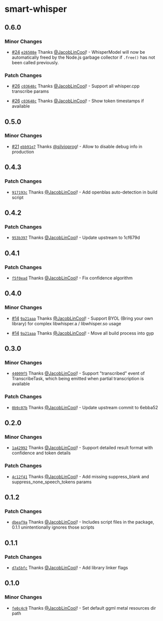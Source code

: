 # smart-whisper

## 0.6.0

### Minor Changes

- [#24](https://github.com/JacobLinCool/smart-whisper/pull/24) [`e26508e`](https://github.com/JacobLinCool/smart-whisper/commit/e26508e69ef625ea79efd18feab52bddbe11a60f) Thanks [@JacobLinCool](https://github.com/JacobLinCool)! - WhisperModel will now be automatically freed by the Node.js garbage collector if `.free()` has not been called previously.

### Patch Changes

- [#26](https://github.com/JacobLinCool/smart-whisper/pull/26) [`c03648c`](https://github.com/JacobLinCool/smart-whisper/commit/c03648c1ad853815bded3c5bf6d7d4821109df53) Thanks [@JacobLinCool](https://github.com/JacobLinCool)! - Support all whisper.cpp transcribe params

- [#26](https://github.com/JacobLinCool/smart-whisper/pull/26) [`c03648c`](https://github.com/JacobLinCool/smart-whisper/commit/c03648c1ad853815bded3c5bf6d7d4821109df53) Thanks [@JacobLinCool](https://github.com/JacobLinCool)! - Show token timestamps if available

## 0.5.0

### Minor Changes

- [#21](https://github.com/JacobLinCool/smart-whisper/pull/21) [`ebb91e7`](https://github.com/JacobLinCool/smart-whisper/commit/ebb91e76eaed44ed6bc1b9e57d222ad12c9da282) Thanks [@silvioprog](https://github.com/silvioprog)! - Allow to disable debug info in production

## 0.4.3

### Patch Changes

- [`917193c`](https://github.com/JacobLinCool/smart-whisper/commit/917193c2e8d823b5cd98280a8aa760f567cf76cc) Thanks [@JacobLinCool](https://github.com/JacobLinCool)! - Add openblas auto-detection in build script

## 0.4.2

### Patch Changes

- [`953b397`](https://github.com/JacobLinCool/smart-whisper/commit/953b3979a5fd413244c6afd6f912d0686008618f) Thanks [@JacobLinCool](https://github.com/JacobLinCool)! - Update upstream to 1cf679d

## 0.4.1

### Patch Changes

- [`f5f0ead`](https://github.com/JacobLinCool/smart-whisper/commit/f5f0ead97dff0bd8603138938c1dafafba6d8591) Thanks [@JacobLinCool](https://github.com/JacobLinCool)! - Fix confidence algorithm

## 0.4.0

### Minor Changes

- [#14](https://github.com/JacobLinCool/smart-whisper/pull/14) [`9a21aaa`](https://github.com/JacobLinCool/smart-whisper/commit/9a21aaaed73be86a558c6ffa3f9ac15bbc08c26a) Thanks [@JacobLinCool](https://github.com/JacobLinCool)! - Support BYOL (Bring your own library) for complex libwhisper.a / libwhisper.so usage

- [#14](https://github.com/JacobLinCool/smart-whisper/pull/14) [`9a21aaa`](https://github.com/JacobLinCool/smart-whisper/commit/9a21aaaed73be86a558c6ffa3f9ac15bbc08c26a) Thanks [@JacobLinCool](https://github.com/JacobLinCool)! - Move all build process into gyp

## 0.3.0

### Minor Changes

- [`44009f5`](https://github.com/JacobLinCool/smart-whisper/commit/44009f509ea2fed5cacbf8585c16c0fad49e9f82) Thanks [@JacobLinCool](https://github.com/JacobLinCool)! - Support "transcribed" event of TranscribeTask, which being emitted when partial transcription is available

### Patch Changes

- [`0b9c07b`](https://github.com/JacobLinCool/smart-whisper/commit/0b9c07b98a395a2a0ddb5e83bd81659500474b1d) Thanks [@JacobLinCool](https://github.com/JacobLinCool)! - Update upstream commit to 6ebba52

## 0.2.0

### Minor Changes

- [`1a42992`](https://github.com/JacobLinCool/smart-whisper/commit/1a42992bca97111619b137a74392970987a9ee09) Thanks [@JacobLinCool](https://github.com/JacobLinCool)! - Support detailed result format with confidence and token details

### Patch Changes

- [`4c12f41`](https://github.com/JacobLinCool/smart-whisper/commit/4c12f419cccb3b0e6ca80d5385b5c64540161241) Thanks [@JacobLinCool](https://github.com/JacobLinCool)! - Add missing suppress_blank and suppress_none_speech_tokens params

## 0.1.2

### Patch Changes

- [`dbeaf9a`](https://github.com/JacobLinCool/smart-whisper/commit/dbeaf9a377a623614d67515accb6906817bf1143) Thanks [@JacobLinCool](https://github.com/JacobLinCool)! - Includes script files in the package, 0.1.1 unintentionally ignores those scripts

## 0.1.1

### Patch Changes

- [`d7a5bfc`](https://github.com/JacobLinCool/smart-whisper/commit/d7a5bfcb9a102264aed0a814fd0d53e38cacd972) Thanks [@JacobLinCool](https://github.com/JacobLinCool)! - Add library linker flags

## 0.1.0

### Minor Changes

- [`fe0c4c9`](https://github.com/JacobLinCool/smart-whisper/commit/fe0c4c9d5f0ce14e60e66436b5140c018c536c58) Thanks [@JacobLinCool](https://github.com/JacobLinCool)! - Set default ggml metal resources dir path
